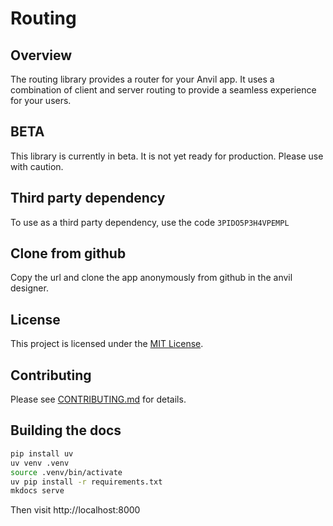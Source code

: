 # Routing

## Overview

The routing library provides a router for your Anvil app. It uses a combination of client and server routing to provide a seamless experience for your users.

## BETA

This library is currently in beta. It is not yet ready for production. Please use with caution.

## Third party dependency

To use as a third party dependency, use the code `3PIDO5P3H4VPEMPL`

## Clone from github

Copy the url and clone the app anonymously from github in the anvil designer.

## License

This project is licensed under the [MIT License](LICENSE).

## Contributing

Please see [CONTRIBUTING.md](CONTRIBUTING.md) for details.

## Building the docs

```bash
pip install uv
uv venv .venv
source .venv/bin/activate
uv pip install -r requirements.txt
mkdocs serve
```

Then visit http://localhost:8000
